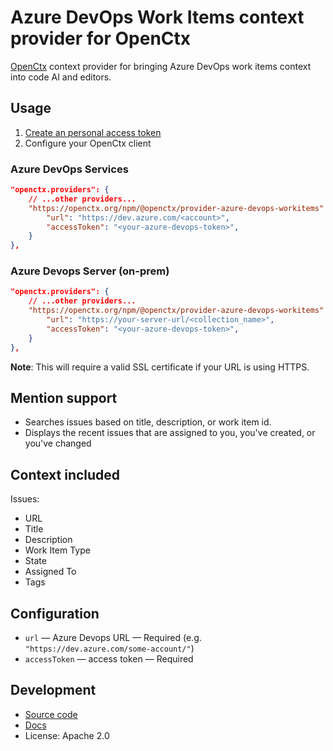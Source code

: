 # Azure DevOps Work Items context provider for OpenCtx

[OpenCtx](https://openctx.org) context provider for bringing Azure DevOps work items context into code AI and editors.

## Usage

1. [Create an personal access token](https://learn.microsoft.com/en-us/azure/devops/organizations/accounts/use-personal-access-tokens-to-authenticate?view=azure-devops&tabs=Windows)
2. Configure your OpenCtx client

### Azure DevOps Services

```json
"openctx.providers": {
    // ...other providers...
    "https://openctx.org/npm/@openctx/provider-azure-devops-workitems": {
        "url": "https://dev.azure.com/<account>", 
        "accessToken": "<your-azure-devops-token>",
    }
},
```

### Azure Devops Server (on-prem)

```json
"openctx.providers": {
    // ...other providers...
    "https://openctx.org/npm/@openctx/provider-azure-devops-workitems": {
        "url": "https://your-server-url/<collection_name>", 
        "accessToken": "<your-azure-devops-token>",
    }
},
```

**Note**: This will require a valid SSL certificate if your URL is using HTTPS.

## Mention support

- Searches issues based on title, description, or work item id.
- Displays the recent issues that are assigned to you, you've created, or you've changed

## Context included

Issues:

- URL
- Title
- Description
- Work Item Type
- State
- Assigned To
- Tags 

## Configuration

- `url` — Azure Devops URL — Required (e.g. `"https://dev.azure.com/some-account/"`)
- `accessToken` — access token — Required

## Development

- [Source code](https://sourcegraph.com/github.com/sourcegraph/openctx/-/tree/provider/azure-devops-workitems)
- [Docs](https://openctx.org/docs/providers/azure-devops-workitems)
- License: Apache 2.0
